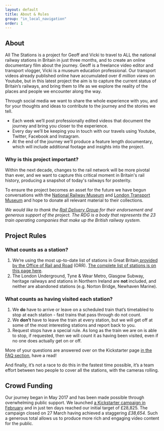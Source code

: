 ```yaml
---
layout: default
title: About & Rules
group: "in_local_navigation"
order: 1
---
```


<a name="project"></a>

## About

All The Stations is a project for Geoff and Vicki to travel to ALL the national railway stations in Britain in just three months, and to create an online documentary film about the journey.
Geoff is a freelance video editor and transport vlogger, Vicki is a museum education professional. Our transport videos already published online have accumulated over <em>6 million views </em>on Youtube, but in this latest project the aim is to capture the current status of Britain’s railways, and bring them to life as we explore the reality of the places and people we encounter along the way.

Through social media we want to share the whole experience with you, and for your thoughts and ideas to contribute to the journey and the stories we tell.

- Each week we’ll post professionally edited videos that document the journey and bring you closer to the experience.
- Every day we’ll be keeping you in touch with our travels using Youtube, Twitter, Facebook and Instagram.
- At the end of the journey we’ll produce a feature length documentary, which will include additional footage and insights into the project.

### Why is this project important?

Within the next decade, changes to the rail network will be more pivotal than ever, and we want to capture this critical moment in Britain's rail history, producing a snapshot of today's railways for posterity.

To ensure the project becomes an asset for the future we have begun conversations with the <a href="http://www.nrm.org.uk/" target="new">National Railway Museum</a> and <a href="http://www.ltmuseum.co.uk/" target="new">London Transport Museum</a> and hope to donate all relevant material to their collections.

<em>We would like to thank the <a href="http://www.raildeliverygroup.com/" target="new">Rail Delivery Group</a> for their endorsement and generous support of the project. The RDG is a body that represents the 23 train operating companies that make up the British railway system.</em>

<a name="rules"></a>

## Project Rules

### What counts as a station?

1. We’re using the most up-to-date list of stations in Great Britain<a href="http://orr.gov.uk/statistics/published-stats/station-usage-estimates" target="new"> provided by the Office of Rail and Road</a> (ORR). <script>var d1 = new Date();
var d2 = new Date(2017, 5, 21, 0, 0, 0, 0);
if (d1.getTime() < d2.getTime()) {
  document.write('Their list for 2015-16 contains 2,557 stations, five new stations having opened since then and another  opening in May 2017, bringing the total to 2,563.');
} else {
  document.write('Their list for 2015-16 contains 2,557 stations and six new stations have opened since then, bringing the total to 2,563.');
}</script> <a href="stationlist.html">The complete list of stations is on this page here</a>.
2. The London Underground, Tyne &amp; Wear Metro, Glasgow Subway, heritage railways and stations in Northern Ireland are **not** included, and neither are abandoned stations (e.g. Norton Bridge, Newhaven Marine).

### What counts as having visited each station?

1. We **do** have to arrive or leave on a scheduled train that’s timetabled to stop at each station - fast trains that pass through do not count.
2. We **don’t** have to leave the train at every station, but we will get off at some of the most interesting stations and report back to you.
3. Request stops have a special rule. As long as the train we are on is able to stop, if requested, then we will count it as having been visited, even if no one does actually get on or off.

More of your questions are answered over on the Kickstarter page <a href="https://www.kickstarter.com/projects/562621903/all-the-stations/faqs" target="new">in the FAQ section</a>, have a read!

And finally, it’s not a race to do this in the fastest time possible, it’s a team effort between two people to cover all the stations, with the cameras rolling.

## Crowd Funding
	
Our journey began in May 2017 and has been made possible through overwhelming public support. We launched <a href="https://www.kickstarter.com/projects/562621903/all-the-stations" target="new">a Kickstarter campaign in February</a> and in just ten days reached our initial target of £28,825. The campaign closed on 27 March having achieved a staggering *£38,654*. Such a generous total allows us to produce more rich and engaging video content for the public. 

